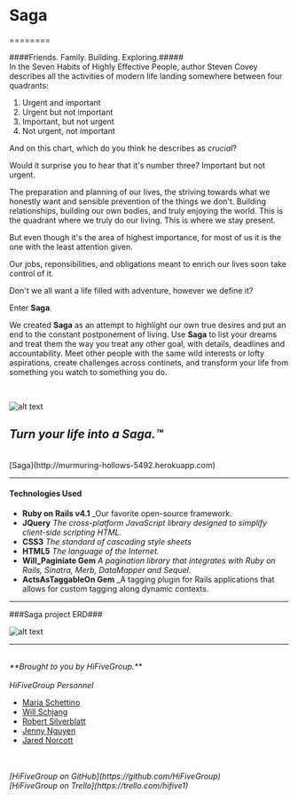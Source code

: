 
# Saga #
========

####Friends. Family. Building. Exploring.#####
<br>
In the Seven Habits of Highly Effective People, author Steven Covey describes all the activities of modern life landing somewhere between four quadrants:

1. Urgent and important
2. Urgent but not important
3. Important, but not urgent
4. Not urgent, not important

And on this chart, which do you think he describes as *crucial*?

Would it surprise you to hear that it's number three? Important but not urgent.

The preparation and planning of our lives, the striving towards what we honestly want and sensible prevention
of the things we don't. Building relationships, building our own bodies, and truly enjoying the world.
This is the quadrant where we truly do our living. This is where we stay present.

But even though it's the area of highest importance, for most of us it is the one with the least attention given.

Our jobs, reponsibilities, and obligations meant to enrich our lives soon take control of it.

Don't we all want a life filled with adventure, however we define it?

Enter **Saga**.

We created **Saga** as an attempt to highlight our own true desires and put an end to the constant postponement of living. Use **Saga** to list your dreams and treat them the way you treat any other goal, with details, deadlines and accountability. Meet other people with the same wild interests or lofty aspirations, create challenges across continets, and transform your life from something you watch to something you do.

<br>

![alt text](http://i.imgur.com/HcElc8g.jpg "Shaga the Sheep")

## _Turn your life into a Saga.™_ ##
<br>
[Saga](http://murmuring-hollows-5492.herokuapp.com)

<br>

___


#### Technologies Used ####

 * **Ruby on Rails v4.1** _Our favorite open-source framework.<br>
 * **JQuery** _The cross-platform JavaScript library designed to simplify client-side scripting HTML._ <br>
 *  **CSS3** _The standard of cascading style sheets_<br>
 * **HTML5** _The language of the Internet._<br>
 * **Will_Paginiate Gem** _A pagination library that integrates with Ruby on Rails, Sinatra, Merb, DataMapper and Sequel._<br>
 * **ActsAsTaggableOn Gem** _A tagging plugin for Rails applications that allows for custom tagging along dynamic contexts.<br>
___

###Saga project ERD###

![alt text](http://i.imgur.com/OsSpdTD.jpg "Saga Project ERD")

___
<br>
<i>**Brought to you by HiFiveGroup.**<br>
<br>HiFiveGroup Personnel</i>

* [Maria Schettino](https://github.com/mariaperhaps)
* [Will Schjang](https://github.com/lwschjang)
* [Robert Silverblatt](https://github.com/rsilverblatt88)
* [Jenny Nguyen](https://github.com/jennynguyen)
* [Jared Norcott](https://github.com/primitivereflex)
<br>
<br>

<i>
[HiFiveGroup on GitHub](https://github.com/HiFiveGroup)<br>
[HiFiveGroup on Trello](https://trello.com/hifive1)<br></i>


